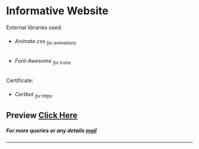 # Informative Website 
<p> External libraries used:
<ul>
<li><h6>Animate.css <sub>for animations</sub></h6></li>
<li><h6>Font-Awesome <sub>for icons</sub></h6></li>
</ul>
</p>
<p> Certificate:
<ul>
<li><h6>Certbot <sub>for https</sub></h6></li>
</ul>
</p>
<h2>Preview <a href="https://pablotj.es/"> Click Here</a></h2>
<h5>For more queries or any details <a href="mailto:contact@pablotj.es">mail</a></h5><hr>

